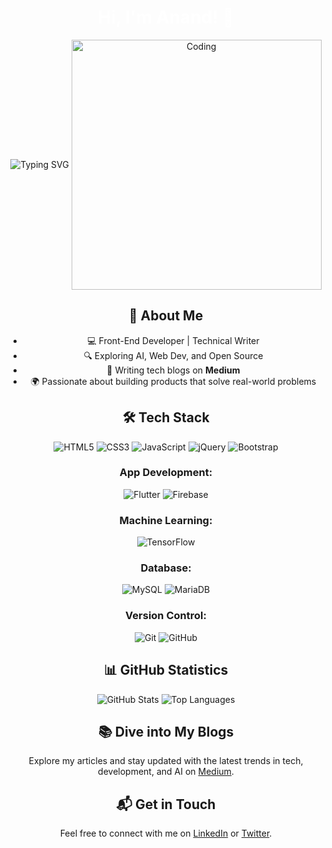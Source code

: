 <div align="center">
  <h1 style="color: white;">Hi, I'm Anand! 👋</h1>
  <img align="center" src="https://readme-typing-svg.herokuapp.com?font=Fira+Code&weight=500&size=30&pause=1000&color=1E90FF&center=true&vCenter=true&width=600&lines=Front-End+Developer;Tech+%26+Finance+Enthusiast" alt="Typing SVG" />
  <img align="center" alt="Coding" width="400" src="https://user-images.githubusercontent.com/74038190/229223263-cf2e4b07-2615-4f87-9c38-e37600f8381a.gif">

  ## 🚀 About Me
  - 💻 Front-End Developer | Technical Writer
  - 🔍 Exploring AI, Web Dev, and Open Source
  - 📖 Writing tech blogs on **Medium**
  - 🌍 Passionate about building products that solve real-world problems

  ## 🛠️ Tech Stack

  ![HTML5](https://img.shields.io/badge/html5-%23E34F26.svg?style=flat&logo=html5&logoColor=white)
  ![CSS3](https://img.shields.io/badge/css3-%231572B6.svg?style=flat&logo=css3&logoColor=white)
  ![JavaScript](https://img.shields.io/badge/javascript-%23323330.svg?style=flat&logo=javascript&logoColor=%23F7DF1E)
  ![jQuery](https://img.shields.io/badge/jquery-%230769AD.svg?style=flat&logo=jquery&logoColor=white)
  ![Bootstrap](https://img.shields.io/badge/bootstrap-%238511FA.svg?style=flat&logo=bootstrap&logoColor=white)

  ### App Development:
  ![Flutter](https://img.shields.io/badge/Flutter-%2302569B.svg?style=flat&logo=Flutter&logoColor=white)
  ![Firebase](https://img.shields.io/badge/firebase-a08021?style=flat&logo=firebase&logoColor=ffcd34)

  ### Machine Learning:
  ![TensorFlow](https://img.shields.io/badge/TensorFlow-%23FF6F00.svg?style=flat&logo=TensorFlow&logoColor=white)

  ### Database:
  ![MySQL](https://img.shields.io/badge/mysql-4479A1.svg?style=flat&logo=mysql&logoColor=white)
  ![MariaDB](https://img.shields.io/badge/MariaDB-003545?style=flat&logo=mariadb&logoColor=white)

  ### Version Control:
  ![Git](https://img.shields.io/badge/git-%23F05033.svg?style=flat&logo=git&logoColor=white)
  ![GitHub](https://img.shields.io/badge/github-%23121011.svg?style=flat&logo=github&logoColor=white)

  ## 📊 GitHub Statistics

  ![GitHub Stats](https://github-readme-stats.vercel.app/api?username=anandsundaramoorthysa&show_icons=true&theme=midnight-purple&include_all_commits=true&count_private=true)
  ![Top Languages](https://github-readme-stats.vercel.app/api/top-langs/?username=anandsundaramoorthysa&layout=compact&langs_count=8&theme=midnight-purple)

  ## 📚 Dive into My Blogs
  Explore my articles and stay updated with the latest trends in tech, development, and AI on [Medium](https://medium.com/@anandsundaramoorthysa).

  ## 📬 Get in Touch
  Feel free to connect with me on [LinkedIn](https://www.linkedin.com/in/anandsundaramoorthysa/) or [Twitter](https://twitter.com/anandsundaram99).
</div>
